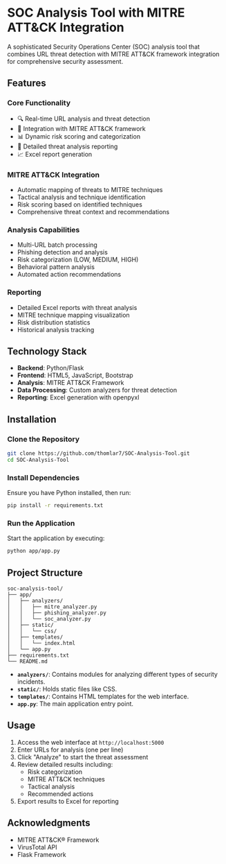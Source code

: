 # SOC Analysis Tool with MITRE ATT&CK Integration

A sophisticated Security Operations Center (SOC) analysis tool that combines URL threat detection with MITRE ATT&CK framework integration for comprehensive security assessment.

## Features

### Core Functionality

- 🔍 Real-time URL analysis and threat detection
- 🎯 Integration with MITRE ATT&CK framework
- 📊 Dynamic risk scoring and categorization
- 📝 Detailed threat analysis reporting
- 📈 Excel report generation

### MITRE ATT&CK Integration

- Automatic mapping of threats to MITRE techniques
- Tactical analysis and technique identification
- Risk scoring based on identified techniques
- Comprehensive threat context and recommendations

### Analysis Capabilities

- Multi-URL batch processing
- Phishing detection and analysis
- Risk categorization (LOW, MEDIUM, HIGH)
- Behavioral pattern analysis
- Automated action recommendations

### Reporting

- Detailed Excel reports with threat analysis
- MITRE technique mapping visualization
- Risk distribution statistics
- Historical analysis tracking

## Technology Stack

- **Backend**: Python/Flask
- **Frontend**: HTML5, JavaScript, Bootstrap
- **Analysis**: MITRE ATT&CK Framework
- **Data Processing**: Custom analyzers for threat detection
- **Reporting**: Excel generation with openpyxl

## Installation

### Clone the Repository

```bash
git clone https://github.com/thomlar7/SOC-Analysis-Tool.git
cd SOC-Analysis-Tool
```

### Install Dependencies

Ensure you have Python installed, then run:

```bash
pip install -r requirements.txt
```

### Run the Application

Start the application by executing:

```bash
python app/app.py
```

## Project Structure

```plaintext
soc-analysis-tool/
├── app/
│   ├── analyzers/
│   │   ├── mitre_analyzer.py
│   │   ├── phishing_analyzer.py
│   │   └── soc_analyzer.py
│   ├── static/
│   │   └── css/
│   ├── templates/
│   │   └── index.html
│   └── app.py
├── requirements.txt
└── README.md
```

- **`analyzers/`**: Contains modules for analyzing different types of security incidents.
- **`static/`**: Holds static files like CSS.
- **`templates/`**: Contains HTML templates for the web interface.
- **`app.py`**: The main application entry point.

## Usage

1. Access the web interface at `http://localhost:5000`
2. Enter URLs for analysis (one per line)
3. Click "Analyze" to start the threat assessment
4. Review detailed results including:
   - Risk categorization
   - MITRE ATT&CK techniques
   - Tactical analysis
   - Recommended actions
5. Export results to Excel for reporting

## Acknowledgments
- MITRE ATT&CK® Framework
- VirusTotal API
- Flask Framework